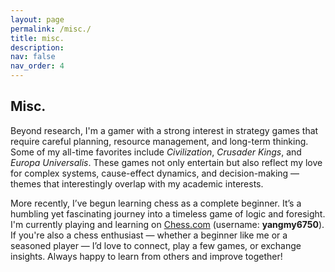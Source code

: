 ```yaml
---
layout: page
permalink: /misc./
title: misc.
description:
nav: false
nav_order: 4
---
```


## Misc.

Beyond research, I'm a gamer with a strong interest in strategy games that require careful planning, resource management, and long-term thinking. Some of my all-time favorites include *Civilization*, *Crusader Kings*, and *Europa Universalis*. These games not only entertain but also reflect my love for complex systems, cause-effect dynamics, and decision-making — themes that interestingly overlap with my academic interests.

More recently, I’ve begun learning chess as a complete beginner. It’s a humbling yet fascinating journey into a timeless game of logic and foresight. I'm currently playing and learning on [Chess.com](https://www.chess.com/member/yangmy6750) (username: **yangmy6750**). If you're also a chess enthusiast — whether a beginner like me or a seasoned player — I’d love to connect, play a few games, or exchange insights. Always happy to learn from others and improve together!
